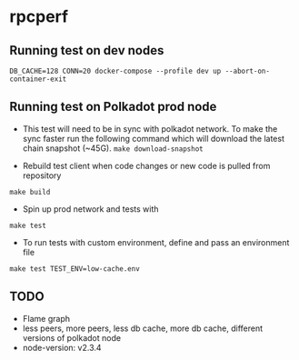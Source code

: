 # rpcperf

## Running test on dev nodes

`DB_CACHE=128 CONN=20 docker-compose --profile dev up --abort-on-container-exit`


## Running test on Polkadot prod node

- This test will need to be in sync with polkadot network. To make the sync faster run the following command which will download the latest chain snapshot (~45G).
`make download-snapshot`

- Rebuild test client when code changes or new code is pulled from repository

`make build `

- Spin up prod network and tests with 

`make test`

- To run tests with custom environment, define and pass an environment file

`make test TEST_ENV=low-cache.env`


## TODO
- Flame graph
- less peers, more peers, less db cache, more db cache, different versions of polkadot node
- node-version: v2.3.4
